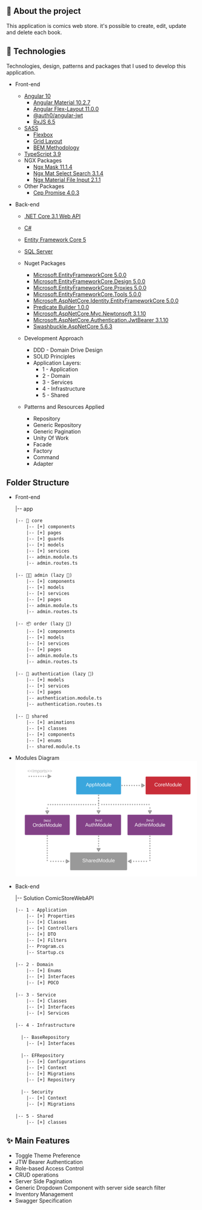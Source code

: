 ## 📖 About the project

This application is comics web store. it's possible to create, edit, update and delete each book.

## 🤖 Technologies

Technologies, design, patterns and packages that I used to develop this application.

- Front-end

  - [Angular 10](https://angular.io/)
    - [Angular Material 10.2.7](https://material.angular.io/)
    - [Angular Flex-Layout 11.0.0](https://www.npmjs.com/package/@angular/flex-layout)
    - [@auth0/angular-jwt](https://www.npmjs.com/package/@auth0/angular-jwt)
    - [RxJS 6.5](https://rxjs-dev.firebaseapp.com/guide/overview)
  - [SASS](https://sass-lang.com/)
    - [Flexbox](https://www.w3schools.com/css/css3_flexbox.asp)
    - [Grid Layout](https://www.w3schools.com/css/css_grid.asp)
    - [BEM Methodology](http://getbem.com/naming/)
  - [TypeScript 3.9](https://www.typescriptlang.org/)
  - NGX Packages
    - [Ngx Mask 11.1.4](https://www.npmjs.com/package/ngx-mask)
    - [Ngx Mat Select Search 3.1.4](https://www.npmjs.com/package/ngx-mat-select-search)
    - [Ngx Material File Input 2.1.1](https://www.npmjs.com/package/ngx-material-file-input)
  - Other Packages
    - [Cep Promise 4.0.3 ](https://www.npmjs.com/package/cep-promise)

- Back-end

  - [.NET Core 3.1 Web API](https://dotnet.microsoft.com/download)
  - [C#](https://docs.microsoft.com/en-us/dotnet/csharp/)
  - [Entity Framework Core 5](https://docs.microsoft.com/en-us/ef/core/)
  - [SQL Server](https://docs.microsoft.com/en-us/sql/sql-server/?view=sql-server-ver15)
  - Nuget Packages

    - [Microsoft.EntityFrameworkCore 5.0.0](https://www.nuget.org/packages/Microsoft.EntityFrameworkCore/5.0.0?_src=template)
    - [Microsoft.EntityFrameworkCore.Design 5.0.0](https://www.nuget.org/packages/Microsoft.EntityFrameworkCore.Design/5.0.0?_src=template)
    - [Microsoft.EntityFrameworkCore.Proxies 5.0.0](https://www.nuget.org/packages/Microsoft.EntityFrameworkCore.Proxies/5.0.0?_src=template)
    - [Microsoft.EntityFrameworkCore.Tools 5.0.0](https://www.nuget.org/packages/Microsoft.EntityFrameworkCore.Tools/5.0.0?_src=template)
    - [Microsoft.AspNetCore.Identity.EntityFrameworkCore 5.0.0](https://www.nuget.org/packages/Microsoft.AspNetCore.Identity.EntityFrameworkCore/5.0.0?_src=template)
    - [Predicate Builder 1.0.0](https://www.nuget.org/packages/PredicateBuilder/)
    - [Microsoft.AspNetCore.Mvc.Newtonsoft 3.1.10](https://www.nuget.org/packages/Microsoft.AspNetCore.Mvc.NewtonsoftJson/3.1.10?_src=template)
    - [Microsoft.AspNetCore.Authentication.JwtBearer 3.1.10](https://www.nuget.org/packages/Microsoft.AspNetCore.Authentication.JwtBearer/3.1.10?_src=template)
    - [Swashbuckle.AspNetCore 5.6.3](https://www.nuget.org/packages/Swashbuckle.AspNetCore/5.6.3?_src=template)

  - Development Approach
    - DDD - Domain Drive Design
    - SOLID Principles
    - Application Layers:
      - 1 - Application
      - 2 - Domain
      - 3 - Services
      - 4 - Infrastructure
      - 5 - Shared
  - Patterns and Resources Applied
    - Repository
    - Generic Repository
    - Generic Pagination
    - Unity Of Work
    - Facade
    - Factory
    - Command
    - Adapter

## Folder Structure

- Front-end

  |-- app

      |-- 🎯 core
          |-- [+] components
          |-- [+] pages
          |-- [+] guards
          |-- [+] models
          |-- [+] services
          |-- admin.module.ts
          |-- admin.routes.ts

      |-- 👨‍💼 admin (lazy 🦥)
          |-- [+] components
          |-- [+] models
          |-- [+] services
          |-- [+] pages
          |-- admin.module.ts
          |-- admin.routes.ts

      |-- 📦 order (lazy 🦥)
          |-- [+] components
          |-- [+] models
          |-- [+] services
          |-- [+] pages
          |-- admin.module.ts
          |-- admin.routes.ts

      |-- 🔑 authentication (lazy 🦥)
          |-- [+] models
          |-- [+] services
          |-- [+] pages
          |-- authentication.module.ts
          |-- authentication.routes.ts

      |-- 🤝 shared
          |-- [+] animations
          |-- [+] classes
          |-- [+] components
          |-- [+] enums
          |-- shared.module.ts

- Modules Diagram
  ![modules-diagram](./front-end/.github/modules-diagram.png)

- Back-end

  |-- Solution ComicStoreWebAPI

      |-- 1 - Application
          |-- [+] Properties
          |-- [+] Classes
          |-- [+] Controllers
          |-- [+] DTO
          |-- [+] Filters
          |-- Program.cs
          |-- Startup.cs

      |-- 2 - Domain
          |-- [+] Enums
          |-- [+] Interfaces
          |-- [+] POCO

      |-- 3 - Service
          |-- [+] Classes
          |-- [+] Interfaces
          |-- [+] Services

      |-- 4 - Infrastructure

        |-- BaseRepository
          |-- [+] Interfaces

        |-- EFRepository
          |-- [+] Configurations
          |-- [+] Context
          |-- [+] Migrations
          |-- [+] Repository

        |-- Security
          |-- [+] Context
          |-- [+] Migrations

      |-- 5 - Shared
          |-- [+] classes

## ✨ Main Features

- Toggle Theme Preference
- JTW Bearer Authentication
- Role-based Access Control
- CRUD operations
- Server Side Pagination
- Generic Dropdown Component with server side search filter
- Inventory Management
- Swagger Specification
